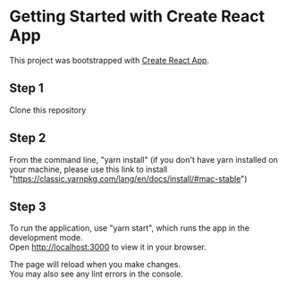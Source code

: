 # Getting Started with Create React App

This project was bootstrapped with [Create React App](https://github.com/facebook/create-react-app).

## Step 1

Clone this repository

## Step 2

From the command line, "yarn install" (if you don't have yarn installed on your machine, please use this link to install "https://classic.yarnpkg.com/lang/en/docs/install/#mac-stable")

## Step 3

To run the application, use "yarn start", which runs the app in the development mode.\
Open [http://localhost:3000](http://localhost:3000) to view it in your browser.

The page will reload when you make changes.\
You may also see any lint errors in the console.
